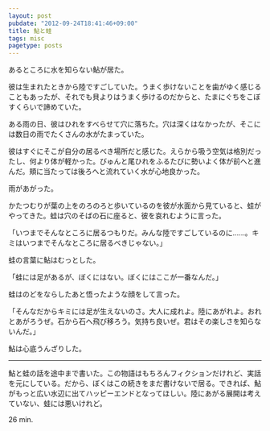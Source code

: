 ```yaml
---
layout: post
pubdate: "2012-09-24T18:41:46+09:00"
title: 鮎と蛙
tags: misc
pagetype: posts
---
```

あるところに水を知らない鮎が居た。

彼は生まれたときから陸ですごしていた。うまく歩けないことを歯がゆく感じることもあったが、それでも貝よりはうまく歩けるのだからと、たまにぐちをこぼすくらいで諦めていた。

ある雨の日、彼はひれをすべらせて穴に落ちた。穴は深くはなかったが、そこには数日の雨でたくさんの水がたまっていた。

彼はすぐにそこが自分の居るべき場所だと感じた。えらから吸う空気は格別だったし、何より体が軽かった。びゅんと尾ひれをふるたびに勢いよく体が前へと進んだ。頬に当たっては後ろへと流れていく水が心地良かった。

雨があがった。

かたつむりが葉の上をのろのろと歩いているのを彼が水面から見ていると、蛙がやってきた。蛙は穴のそばの石に座ると、彼を哀れむように言った。

「いつまでそんなところに居るつもりだ。みんな陸ですごしているのに……。キミはいつまでそんなところに居るべきじゃない。」

蛙の言葉に鮎はむっとした。

「蛙には足があるが、ぼくにはない。ぼくにはここが一番なんだ。」

蛙はのどをならしたあと悟ったような顔をして言った。

 「そんなだからキミには足が生えないのさ。大人に成れよ。陸にあがれよ。おれとあがろうぜ。石から石へ飛び移ろう。気持ち良いぜ。君はその楽しさを知らないんだ。」

鮎は心底うんざりした。

- - -

鮎と蛙の話を途中まで書いた。この物語はもちろんフィクションだけれど、実話を元にしている。だから、ぼくはこの続きをまだ書けないで居る。できれば、鮎がもっと広い水辺に出てハッピーエンドとなってほしい。陸にあがる展開は考えていない、蛙には悪いけれど。

26 min.
